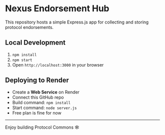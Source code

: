 # Nexus Endorsement Hub

This repository hosts a simple Express.js app for collecting and storing protocol endorsements.

## Local Development

1. `npm install`
2. `npm start`
3. Open `http://localhost:3000` in your browser

## Deploying to Render

- Create a **Web Service** on Render
- Connect this GitHub repo
- Build command: `npm install`
- Start command: `node server.js`
- Free plan is fine for now

---

Enjoy building Protocol Commons 🕸️
